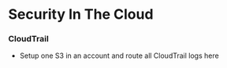
# Security In The Cloud

### CloudTrail

- Setup one S3 in an account and route all CloudTrail logs here
